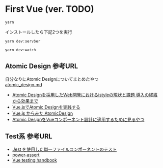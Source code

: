 # First Vue (ver. TODO)

```
yarn
```

インストールしたら下記2つを実行

```
yarn dev:servber
```

```
yarn dev:watch
```


## Atomic Design 参考URL
自分なりにAtomic Designについてまとめたやつ  
<a href="./atomic_design.md" target="_blank">atomic_design.md</a>

- <a href="https://logmi.jp/tech/articles/320358" target="_blank">Atomic Designを採用したWeb開発におけるistyleの現状と課題 導入の経緯から効果まで</a>
- <a href="https://qiita.com/hareku/items/04705fcf92cc80ec4095" target="_blank">Vue.jsでAtomic Designを実践する</a>
- <a href="https://medium.com/@t_sugawara/vue-js-%E3%81%8B%E3%82%89%E3%81%BF%E3%81%9F-atomicdesign-e90517842801" target="_blank">Vue.js からみた AtomicDesign</a>
- <a href="http://arm4.hatenablog.com/entry/2018/11/07/172651" target="_blank">Atomic DesignをVueコンポーネント設計に適用するために見るやつ</a>


## Test系 参考URL
- <a href="https://vue-test-utils.vuejs.org/ja/guides/testing-single-file-components-with-jest.html" target="_blank">Jest を使用した単一ファイルコンポーネントのテスト</a>
- <a href="https://github.com/power-assert-js/power-assert" target="_blank">power-assert</a>
- <a href="https://lmiller1990.github.io/vue-testing-handbook/" target="_blank">Vue testing handbook</a>



<a href="" target="_blank"></a>
